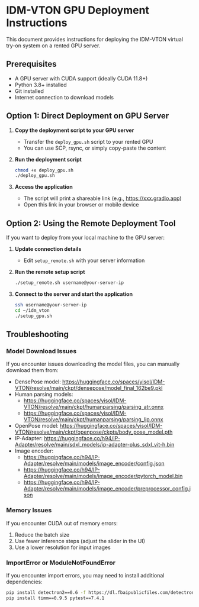 # IDM-VTON GPU Deployment Instructions

This document provides instructions for deploying the IDM-VTON virtual try-on system on a rented GPU server.

## Prerequisites

- A GPU server with CUDA support (ideally CUDA 11.8+)
- Python 3.8+ installed
- Git installed
- Internet connection to download models

## Option 1: Direct Deployment on GPU Server

1. **Copy the deployment script to your GPU server**
   - Transfer the `deploy_gpu.sh` script to your rented GPU
   - You can use SCP, rsync, or simply copy-paste the content

2. **Run the deployment script**
   ```bash
   chmod +x deploy_gpu.sh
   ./deploy_gpu.sh
   ```

3. **Access the application**
   - The script will print a shareable link (e.g., https://xxx.gradio.app)
   - Open this link in your browser or mobile device

## Option 2: Using the Remote Deployment Tool

If you want to deploy from your local machine to the GPU server:

1. **Update connection details**
   - Edit `setup_remote.sh` with your server information

2. **Run the remote setup script**
   ```bash
   ./setup_remote.sh username@your-server-ip
   ```

3. **Connect to the server and start the application**
   ```bash
   ssh username@your-server-ip
   cd ~/idm_vton
   ./setup_gpu.sh
   ```

## Troubleshooting

### Model Download Issues
If you encounter issues downloading the model files, you can manually download them from:
- DensePose model: https://huggingface.co/spaces/yisol/IDM-VTON/resolve/main/ckpt/densepose/model_final_162be9.pkl
- Human parsing models: 
  - https://huggingface.co/spaces/yisol/IDM-VTON/resolve/main/ckpt/humanparsing/parsing_atr.onnx
  - https://huggingface.co/spaces/yisol/IDM-VTON/resolve/main/ckpt/humanparsing/parsing_lip.onnx
- OpenPose model: https://huggingface.co/spaces/yisol/IDM-VTON/resolve/main/ckpt/openpose/ckpts/body_pose_model.pth
- IP-Adapter: https://huggingface.co/h94/IP-Adapter/resolve/main/sdxl_models/ip-adapter-plus_sdxl_vit-h.bin
- Image encoder:
  - https://huggingface.co/h94/IP-Adapter/resolve/main/models/image_encoder/config.json
  - https://huggingface.co/h94/IP-Adapter/resolve/main/models/image_encoder/pytorch_model.bin
  - https://huggingface.co/h94/IP-Adapter/resolve/main/models/image_encoder/preprocessor_config.json

### Memory Issues
If you encounter CUDA out of memory errors:
1. Reduce the batch size
2. Use fewer inference steps (adjust the slider in the UI)
3. Use a lower resolution for input images

### ImportError or ModuleNotFoundError
If you encounter import errors, you may need to install additional dependencies:
```bash
pip install detectron2==0.6 -f https://dl.fbaipublicfiles.com/detectron2/wheels/cu113/torch1.10/index.html
pip install timm==0.9.5 pytest==7.4.1
``` 